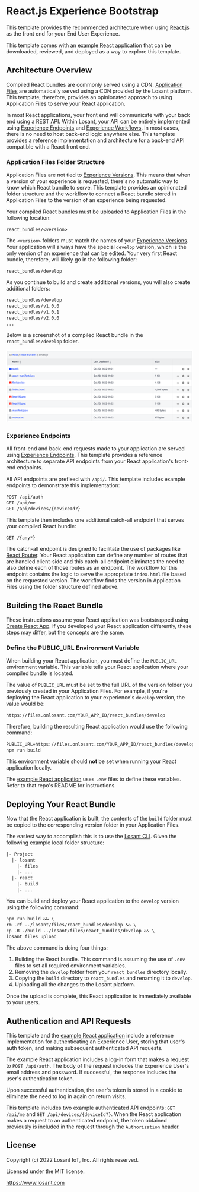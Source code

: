 # React.js Experience Bootstrap

This template provides the recommended architecture when using [React.js](https://reactjs.org/) as the front end for your End User Experience.

This template comes with an [example React application](https://github.com/Losant/losant-react-experience) that can be downloaded, reviewed, and deployed as a way to explore this template.

## Architecture Overview

Compiled React bundles are commonly served using a CDN. [Application Files](https://docs.losant.com/applications/files/) are automatically served using a CDN provided by the Losant platform. This template, therefore, provides an opinionated approach to using Application Files to serve your React application.

In most React applications, your front end will communicate with your back end using a REST API. Within Losant, your API can be entirely implemented using [Experience Endpoints](https://docs.losant.com/experiences/endpoints/) and [Experience Workflows](https://docs.losant.com/workflows/experience-workflows/). In most cases, there is no need to host back-end logic anywhere else. This template provides a reference implementation and architecture for a back-end API compatible with a React front end.

### Application Files Folder Structure

Application Files are not tied to [Experience Versions](https://docs.losant.com/experiences/versions/). This means that when a version of your experience is requested, there's no automatic way to know which React bundle to serve. This template provides an opinionated folder structure and the workflow to connect a React bundle stored in Application Files to the version of an experience being requested.

Your compiled React bundles must be uploaded to Application Files in the following location:

```
react_bundles/<version>
```

The `<version>` folders must match the names of your [Experience Versions](https://docs.losant.com/experiences/versions/). Your application will always have the special `develop` version, which is the only version of an experience that can be edited. Your very first React bundle, therefore, will likely go in the following folder:

```
react_bundles/develop
```

As you continue to build and create additional versions, you will also create additional folders:

```
react_bundles/develop
react_bundles/v1.0.0
react_bundles/v1.0.1
react_bundles/v2.0.0
...
```

Below is a screenshot of a compiled React bundle in the `react_bundles/develop` folder.

![Example React Bundle in Losant Files](./react_bundle.png)

### Experience Endpoints

All front-end and back-end requests made to your application are served using [Experience Endpoints](https://docs.losant.com/experiences/endpoints/). This template provides a reference architecture to separate API endpoints from your React application's front-end endpoints.

All API endpoints are prefixed with `/api/`. This template includes example endpoints to demonstrate this implementation:

```
POST /api/auth
GET /api/me
GET /api/devices/{deviceId?}
```

This template then includes one additional catch-all endpoint that serves your compiled React bundle:

```
GET /{any*}
```

The catch-all endpoint is designed to facilitate the use of packages like [React Router](https://github.com/remix-run/react-router). Your React application can define any number of routes that are handled client-side and this catch-all endpoint eliminates the need to also define each of those routes as an endpoint. The workflow for this endpoint contains the logic to serve the appropriate `index.html` file based on the requested version. The workflow finds the version in Application Files using the folder structure defined above.

## Building the React Bundle

These instructions assume your React application was bootstrapped using [Create React App](https://github.com/facebook/create-react-app). If you developed your React application differently, these steps may differ, but the concepts are the same.

### Define the PUBLIC_URL Environment Variable

When building your React application, you must define the `PUBLIC_URL` environment variable. This variable tells your React application where your compiled bundle is located.

The value of `PUBLIC_URL` must be set to the full URL of the version folder you previously created in your Application Files. For example, if you're deploying the React application to your experience's `develop` version, the value would be:

```
https://files.onlosant.com/YOUR_APP_ID/react_bundles/develop
```

Therefore, building the resulting React application would use the following command:

```
PUBLIC_URL=https://files.onlosant.com/YOUR_APP_ID/react_bundles/develop npm run build
```

This environment variable should **not** be set when running your React application locally.

The [example React application](https://github.com/Losant/losant-react-experience) uses `.env` files to define these variables. Refer to that repo's README for instructions.

## Deploying Your React Bundle

Now that the React application is built, the contents of the `build` folder must be copied to the corresponding version folder in your Application Files.

The easiest way to accomplish this is to use the [Losant CLI](https://docs.losant.com/cli/overview/). Given the following example local folder structure:

```
|- Project
  |- losant
    |- files
    |- ...
  |- react
    |- build
    |- ...
```

You can build and deploy your React application to the `develop` version using the following command:

```
npm run build && \
rm -rf ../losant/files/react_bundles/develop && \
cp -R ./build ../losant/files/react_bundles/develop && \
losant files upload
```

The above command is doing four things:

1. Building the React bundle. This command is assuming the use of `.env` files to set all required environment variables.
2. Removing the `develop` folder from your `react_bundles` directory locally.
3. Copying the `build` directory to `react_bundles` and renaming it to `develop`.
4. Uploading all the changes to the Losant platform.

Once the upload is complete, this React application is immediately available to your users.

## Authentication and API Requests

This template and the [example React application](https://github.com/Losant/losant-react-experience) include a reference implementation for authenticating an Experience User, storing that user's auth token, and making subsequent authenticated API requests.

The example React application includes a log-in form that makes a request to `POST /api/auth`. The body of the request includes the Experience User's email address and password. If successful, the response includes the user's authentication token.

Upon successful authentication, the user's token is stored in a cookie to eliminate the need to log in again on return visits.

This template includes two example authenticated API endpoints: `GET /api/me` and `GET /api/devices/{deviceId?}`. When the React application makes a request to an authenticated endpoint, the token obtained previously is included in the request through the `Authorization` header.

## License

Copyright (c) 2022 Losant IoT, Inc. All rights reserved.

Licensed under the MIT license.

https://www.losant.com